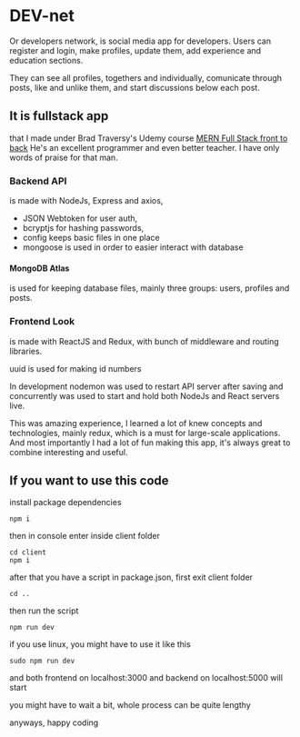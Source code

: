 # DEV-net

Or developers network, is social media app for developers.
Users can register and login, make profiles, update them,
add experience and education sections.

They can see all profiles, togethers and individually, comunicate through posts,
like and unlike them, and start discussions below each post.

## It is fullstack app

that I made under Brad Traversy's Udemy course [MERN Full Stack front to back](https://bit.ly/3brgYCV)
He's an excellent programmer and even better teacher. I have only words of praise for that man.

### Backend API 
is made with NodeJs, Express and axios,

* JSON Webtoken for user auth,
* bcryptjs for hashing passwords,
* config keeps basic files in one place
* mongoose is used in order to easier interact with database

#### MongoDB Atlas 

is used for keeping database files,
mainly three groups: users, profiles and posts.

### Frontend Look

is made with ReactJS and Redux,
with bunch of middleware and routing libraries.

uuid is used for making id numbers

In development nodemon was used to restart API server
after saving and concurrently was used to start and hold
both NodeJs and React servers live.

This was amazing experience, I learned a lot of knew concepts
and technologies, mainly redux, which is a must for large-scale
applications. And most importantly I had a lot of fun making this
app, it's always great to combine interesting and useful.

## If you want to use this code

install package dependencies
```
npm i
```
then in console enter inside client folder
```
cd client
npm i
```
after that you have a script in package.json,
first exit client folder
```
cd ..
```
then run the script
```
npm run dev
```
if you use linux, you might have to use it like this
```
sudo npm run dev
```

and both frontend on localhost:3000
and backend on localhost:5000 will start

you might have to wait a bit, whole process can be quite lengthy

anyways, happy coding